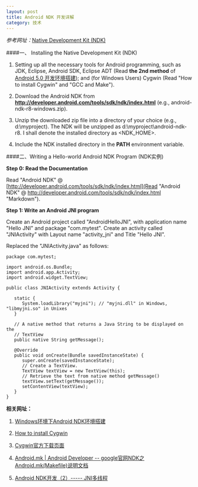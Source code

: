 ```yaml
---
layout: post
title: Android NDK 开发详解
category: 技术
---
```


*参考网址：*[Native Development Kit (NDK)](https://www3.ntu.edu.sg/home/ehchua/programming/android/Android_NDK.html "Markdown")

####一、 Installing the Native Development Kit (NDK)

1. Setting up all the necessary tools for Android programming, such as JDK, Eclipse, Android SDK, Eclipse ADT (Read **the 2nd method** of [Android 5.0 开发环境搭建](http://lsclone.github.io/blog/%E6%8A%80%E6%9C%AF/2015/08/20/android5.html "Markdown")); and (for Windows Users) Cygwin (Read "How to install Cygwin" and "GCC and Make").

2. Download the Android NDK from **http://developer.android.com/tools/sdk/ndk/index.html** (e.g., android-ndk-r8-windows.zip).

3. Unzip the downloaded zip file into a directory of your choice (e.g., d:\myproject). The NDK will be unzipped as d:\myproject\android-ndk-r8. I shall denote the installed directory as \<NDK_HOME\>.

4. Include the NDK installed directory in the **PATH** environment variable.

####二、Writing a Hello-world Android NDK Program (NDK实例)

**Step 0: Read the Documentation**

Read "Android NDK" @ [http://developer.android.com/tools/sdk/ndk/index.html](Read "Android NDK" @ http://developer.android.com/tools/sdk/ndk/index.html "Markdown").

**Step 1: Write an Android JNI program**

Create an Android project called "AndroidHelloJNI", with application name "Hello JNI" and package "com.mytest". Create an activity called "JNIActivity" with Layout name "activity_jni" and Title "Hello JNI".

Replaced the "JNIActivity.java" as follows:

    package com.mytest;
     
    import android.os.Bundle;
    import android.app.Activity;
    import android.widget.TextView;
     
    public class JNIActivity extends Activity {
     
       static {
          System.loadLibrary("myjni"); // "myjni.dll" in Windows, "libmyjni.so" in Unixes
       }
     
       // A native method that returns a Java String to be displayed on the
       // TextView
       public native String getMessage();
     
       @Override
       public void onCreate(Bundle savedInstanceState) {
          super.onCreate(savedInstanceState);
          // Create a TextView.
          TextView textView = new TextView(this);
          // Retrieve the text from native method getMessage()
          textView.setText(getMessage());
          setContentView(textView);
       }
    }

**相关网址：**

1. [Windows环境下Android NDK环境搭建](http://blog.csdn.net/pengchua/article/details/7582949 "Markdown")

2. [How to install Cygwin](https://www3.ntu.edu.sg/home/ehchua/programming/howto/Cygwin_HowTo.html "Markdown")

3. [Cygwin官方下载页面](https://cygwin.com/install.html "Markdown")

4. [Android.mk | Android Developer -- google官网NDK之Android.mk(Makefile)说明文档](https://developer.android.com/ndk/guides/android_mk.html#mdv "Markdown") 

5. [Android NDK开发（2）----- JNI多线程](http://biancheng.dnbcw.info/shouji/388426.html "Markdown")
